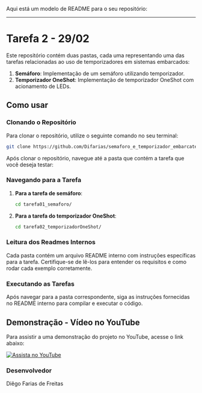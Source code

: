 Aqui está um modelo de README para o seu repositório:

---

# Tarefa 2 - 29/02

Este repositório contém duas pastas, cada uma representando uma das tarefas relacionadas ao uso de temporizadores em sistemas embarcados:

1. **Semáforo**: Implementação de um semáforo utilizando temporizador.
2. **Temporizador OneShot**: Implementação de temporizador OneShot com acionamento de LEDs.

## Como usar

### Clonando o Repositório

Para clonar o repositório, utilize o seguinte comando no seu terminal:

```bash
git clone https://github.com/Difarias/semaforo_e_temporizador_embarcatech
```

Após clonar o repositório, navegue até a pasta que contém a tarefa que você deseja testar:

### Navegando para a Tarefa

1. **Para a tarefa de semáforo**:
   ```bash
   cd tarefa01_semaforo/
   ```

2. **Para a tarefa do temporizador OneShot**:
   ```bash
   cd tarefa02_temporizadorOneShot/
   ```

### Leitura dos Readmes Internos

Cada pasta contém um arquivo README interno com instruções específicas para a tarefa. Certifique-se de lê-los para entender os requisitos e como rodar cada exemplo corretamente.

### Executando as Tarefas

Após navegar para a pasta correspondente, siga as instruções fornecidas no README interno para compilar e executar o código.

## Demonstração - Vídeo no YouTube

Para assistir a uma demonstração do projeto no YouTube, acesse o link abaixo:

[![Assista no YouTube](https://img.youtube.com/vi/HMQTizUsbe0/0.jpg)](https://www.youtube.com/shorts/HMQTizUsbe0)

### Desenvolvedor

Diêgo Farias de Freitas
